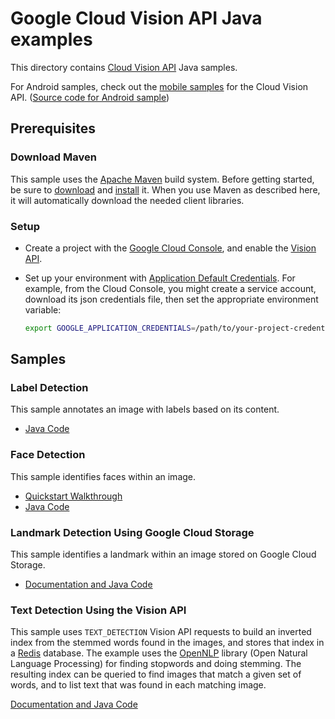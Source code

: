 # Google Cloud Vision API Java examples

This directory contains [Cloud Vision API](https://cloud.google.com/vision/) Java samples.

For Android samples, check out the [mobile samples](https://cloud.google.com/vision/docs/samples#mobile_platform_examples) for the Cloud Vision API. ([Source code for Android sample](https://github.com/GoogleCloudPlatform/cloud-vision/tree/master/android))

## Prerequisites

### Download Maven

This sample uses the [Apache Maven][maven] build system. Before getting started, be
sure to [download][maven-download] and [install][maven-install] it. When you use
Maven as described here, it will automatically download the needed client
libraries.

[maven]: https://maven.apache.org
[maven-download]: https://maven.apache.org/download.cgi
[maven-install]: https://maven.apache.org/install.html

### Setup

* Create a project with the [Google Cloud Console][cloud-console], and enable
  the [Vision API][vision-api].
* Set up your environment with [Application Default Credentials][adc]. For
    example, from the Cloud Console, you might create a service account,
    download its json credentials file, then set the appropriate environment
    variable:

    ```bash
    export GOOGLE_APPLICATION_CREDENTIALS=/path/to/your-project-credentials.json
    ```

[cloud-console]: https://console.cloud.google.com
[vision-api]: https://console.cloud.google.com/apis/api/vision.googleapis.com/overview?project=_
[adc]: https://cloud.google.com/docs/authentication#developer_workflow

## Samples

### Label Detection

This sample annotates an image with labels based on its content.

- [Java Code](label)

### Face Detection

This sample identifies faces within an image.

- [Quickstart Walkthrough](https://cloud.google.com/vision/docs/face-tutorial)
- [Java Code](face_detection)

### Landmark Detection Using Google Cloud Storage

This sample identifies a landmark within an image stored on
Google Cloud Storage.

- [Documentation and Java Code](landmark_detection)

### Text Detection Using the Vision API

This sample uses `TEXT_DETECTION` Vision API requests to build an inverted index
from the stemmed words found in the images, and stores that index in a
[Redis](redis.io) database.  The example uses the
[OpenNLP](https://opennlp.apache.org/) library (Open Natural Language
Processing) for finding stopwords and doing stemming. The resulting index can be
queried to find images that match a given set of words, and to list text that
was found in each matching image.

[Documentation and Java Code](text)

